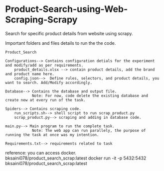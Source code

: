 # Product-Search-using-Web-Scraping-Scrapy
Search for specific product details from website using scrapy.

Important folders and files details to run the the code.


    Product_Search

    Configurations--> Contains configuration detials for the experiment and modify/add as per requirements.
        product_details.xlsx --> contain product details, add the brand and product name here.
        config.json-->  Define rules, selectors, and product details, you want to search. Add/Modify accordingly.

    Database--> Contains the database and output file. 
                Note: For now, code delete the existing database and create new at every run of the task.

    Spiders--> Contains scraping code.
        run_scripts.sh--> shell script to run scrap_product.py
        scrap_product.py--> scraping and adding in database code.

    main.py--> Main program to run the complete task.
                Note: The web app can run parallely, the purpose of running the task at once was my intention.

    Requirements.txt--> requirements related to task



reference: 
you can access docker.  
bksaini078/product_search_scrap:latest
docker run -it -p 5432:5432 bksaini078/product_search_scrap:latest
